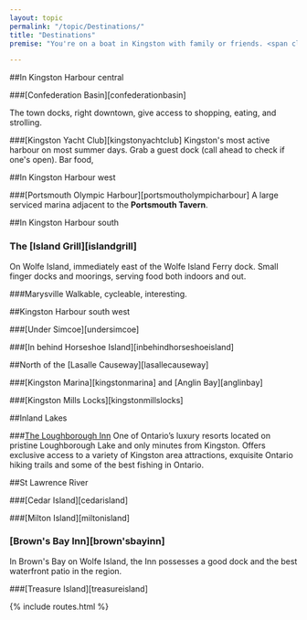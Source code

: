 ```yaml
---
layout: topic
permalink: "/topic/Destinations/"
title: "Destinations"
premise: "You're on a boat in Kingston with family or friends. <span class='text-nowrap'>Where do you go?  What's a good plan?</span>"

---
```


##In Kingston Harbour central

###[Confederation Basin][confederationbasin]

The town docks, right downtown, give access to shopping, eating, and strolling.


###[Kingston Yacht Club][kingstonyachtclub]
Kingston's most active harbour on most summer days.  Grab a guest dock (call ahead to check if one's open). Bar food,

##In Kingston Harbour west

###[Portsmouth Olympic Harbour][portsmoutholympicharbour]
A large serviced marina adjacent to the **Portsmouth Tavern**.

##In Kingston Harbour south

### The [Island Grill][islandgrill]
On Wolfe Island, immediately east of the Wolfe Island Ferry dock.  Small finger docks and moorings, serving food both indoors and out.


###Marysville
Walkable, cycleable, interesting.

##Kingston Harbour south west

###[Under Simcoe][undersimcoe]


###[In behind Horseshoe Island][inbehindhorseshoeisland]

##North of the [Lasalle Causeway][lasallecauseway]

###[Kingston Marina][kingstonmarina] and [Anglin Bay][anglinbay]


###[Kingston Mills Locks][kingstonmillslocks]



##Inland Lakes

###[The Loughborough Inn](http://www.loughboroughinn.on.ca/)
One of Ontario’s luxury resorts located on pristine Loughborough Lake and only minutes from Kingston.  Offers exclusive access to a variety of Kingston area attractions, exquisite Ontario hiking trails and some of the best fishing in Ontario.




##St Lawrence River

###[Cedar Island][cedarisland]


###[Milton Island][miltonisland]


### [Brown's Bay Inn][brown'sbayinn]
In Brown's Bay on Wolfe Island, the Inn possesses a good dock and the best waterfront patio in the region.


###[Treasure Island][treasureisland]

{% include routes.html %}
